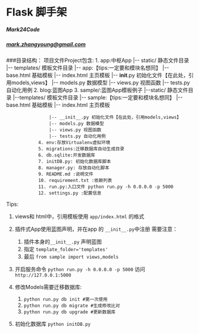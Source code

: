 # Flask 脚手架

##### Mark24Code
##### mark.zhangyoung@gmail.com

###目录结构：
                项目文件Project包含:
                1. app:中枢App
                    |-- static/ 静态文件目录
                    |-- templates/ 模板文件目录
                        |-- app:【tips:一定要和模块名想同】
                            |-- base.html 基础模板
                            |-- index.html 主页模板
                    |-- __init__.py 初始化文件【在此处，引用models,views】
                    |-- models.py 数据模型
                    |-- views.py 视图函数
                    |-- tests.py 自动化用例
                2. blog:蓝图App
                3. sample/:蓝图App模板例子
                    |--static/ 静态文件目录
                    |--templates/ 模板文件目录
                        |-- sample:【tips:一定要和模块名想同】
                            |-- base.html 基础模板
                            |-- index.html 主页模板

                    |-- __init__.py 初始化文件【在此处，引用models,views】
                    |-- models.py 数据模型
                    |-- views.py 视图函数
                    |-- tests.py 自动化用例
                4. env:存放Virtualenv虚拟环境
                5. migrations:迁移数据库自动生成目录
                6. db.sqlite:开发数据库
                7. initDB.py: 初始化数据库脚本
                8. manager.py: 存放自动化脚本
                9. README.md :说明文件
                10. requirement.txt :依赖列表
                11. run.py:入口文件 python run.py -h 0.0.0.0 -p 5000
                12. settings.py :配置信息

Tips:

1. views和 html中，引用模板使用 `app/index.html` 的格式
2. 插件式App使用蓝图声明，并在app 的 `__init__.py`中注册
   需要注意：
   1. 插件本身的`__init__.py` 声明蓝图
   2. 指定 `template_folder='templates'`
   3. 最后 `from sample import views,models`

3. 开启服务命令 `python run.py -h 0.0.0.0 -p 5000`
    访问 `http://127.0.0.1:5000`

4. 修改Models需要迁移数据库:

    1. `python run.py db init #第一次使用`
    2. `python run.py db migrate #生成修改比对`
    3. `python run.py db upgrade #更新数据库`

5. 初始化数据库 `python initDB.py`
